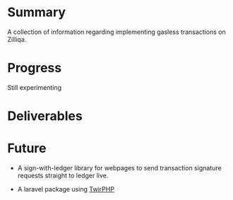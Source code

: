 # Summary

A collection of information regarding implementing gasless transactions on Zilliqa.

# Progress

Still experimenting

# Deliverables


# Future

* A sign-with-ledger library for webpages to send transaction signature requests straight to ledger live.

* A laravel package using [TwirPHP](https://github.com/twirphp/twirp)